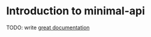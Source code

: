 # Introduction to minimal-api

TODO: write [great documentation](http://jacobian.org/writing/what-to-write/)
